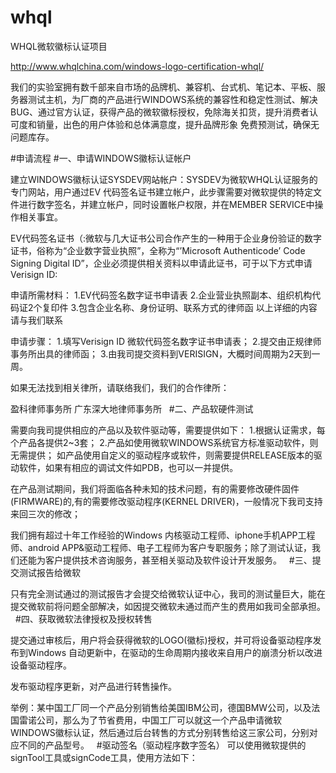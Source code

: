 # whql
WHQL微软徽标认证项目

http://www.whqlchina.com/windows-logo-certification-whql/

我们的实验室拥有数千部来自市场的品牌机、兼容机、台式机、笔记本、平板、服务器测试主机，为厂商的产品进行WINDOWS系统的兼容性和稳定性测试、解决BUG、通过官方认证，获得产品的微软徽标授权，免除海关扣货，提升消费者认可度和销量，出色的用户体验和总体满意度，提升品牌形象 免费预测试，确保无问题库存。

#申请流程
#一、申请WINDOWS徽标认证帐户

建立WINDOWS徽标认证SYSDEV网站帐户：SYSDEV为微软WHQL认证服务的专门网站，用户通过EV 代码签名证书建立帐户，此步骤需要对微软提供的特定文件进行数字签名，并建立帐户，同时设置帐户权限，并在MEMBER SERVICE中操作相关事宜。

EV代码签名证书（:微软与几大证书公司合作产生的一种用于企业身份验证的数字证书，俗称为“企业数字营业执照”，全称为“’Microsoft Authenticode’ Code Signing Digital ID”，企业必须提供相关资料以申请此证书，可于以下方式申请Verisign ID:

申请所需材料：
1.EV代码签名数字证书申请表
2.企业营业执照副本、组织机构代码证2个复印件
3.包含企业名称、身份证明、联系方式的律师函
以上详细的内容请与我们联系

申请步骤：
1.填写Verisign ID 微软代码签名数字证书申请表；
2.提交由正规律师事务所出具的律师函；
3.由我司提交资料到VERISIGN，大概时间周期为2天到一周。

如果无法找到相关律所，请联络我们，我们的合作律所：

盈科律师事务所
广东深大地律师事务所
 
#二、产品软硬件测试

需要向我司提供相应的产品以及软件驱动等，需要提供如下：
1.根据认证需求，每个产品各提供2~3套；
2.产品如使用微软WINDOWS系统官方标准驱动软件，则无需提供；
如产品使用自定义的驱动程序或软件，则需要提供RELEASE版本的驱动软件，如果有相应的调试文件如PDB，也可以一并提供。

在产品测试期间，我们将面临各种未知的技术问题，有的需要修改硬件固件(FIRMWARE)的,有的需要修改驱动程序(KERNEL DRIVER)，一般情况下我司支持来回三次的修改；

我们拥有超过十年工作经验的Windows 内核驱动工程师、iphone手机APP工程师、android APP&驱动工程师、电子工程师为客户专职服务；除了测试认证，我们还能为客户提供技术咨询服务，甚至相关驱动及软件设计开发服务。
 
#三、提交测试报告给微软

只有完全测试通过的测试报告才会提交给微软认证中心，我司的测试量巨大，能在提交微软前将问题全部解决，如因提交微软未通过而产生的费用如我司全部承担。
 
#四、获取微软法律授权及授权转售

提交通过审核后，用户将会获得微软的LOGO(徽标)授权，并可将设备驱动程序发布到Windows 自动更新中，在驱动的生命周期内接收来自用户的崩溃分析以改进设备驱动程序。

发布驱动程序更新，对产品进行转售操作。

举例：某中国工厂同一个产品分别销售给美国IBM公司，德国BMW公司，以及法国雷诺公司，那么为了节省费用，中国工厂可以就这一个产品申请微软WINDOWS徽标认证，然后通过后台转售的方式分别转售给这三家公司，分别对应不同的产品型号。
 
#驱动签名（驱动程序数字签名）
可以使用微软提供的signTool工具或signCode工具，使用方法如下：

